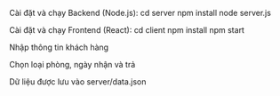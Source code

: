 Cài đặt và chạy Backend (Node.js):
cd server
npm install
node server.js

Cài đặt và chạy Frontend (React):
cd client
npm install
npm start

Nhập thông tin khách hàng

Chọn loại phòng, ngày nhận và trả

Dữ liệu được lưu vào server/data.json